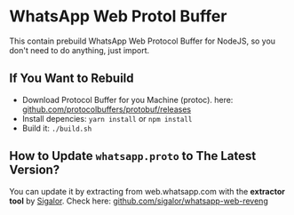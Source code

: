 # WhatsApp Web Protol Buffer

This contain prebuild WhatsApp Web Protocol Buffer for NodeJS, so you don't need to do anything, just import.

## If You Want to Rebuild

- Download Protocol Buffer for you Machine (protoc).
  here: [github.com/protocolbuffers/protobuf/releases](https://github.com/protocolbuffers/protobuf/releases)
- Install depencies:  `yarn install` or `npm install`
- Build it: `./build.sh`

## How to Update `whatsapp.proto` to The Latest Version?

You can update it by extracting from web.whatsapp.com with the **extractor tool** by [Sigalor](https://github.com/sigalor).
Check here: [github.com/sigalor/whatsapp-web-reveng](https://github.com/sigalor/whatsapp-web-reveng/tree/master/doc/spec/protobuf-extractor)
